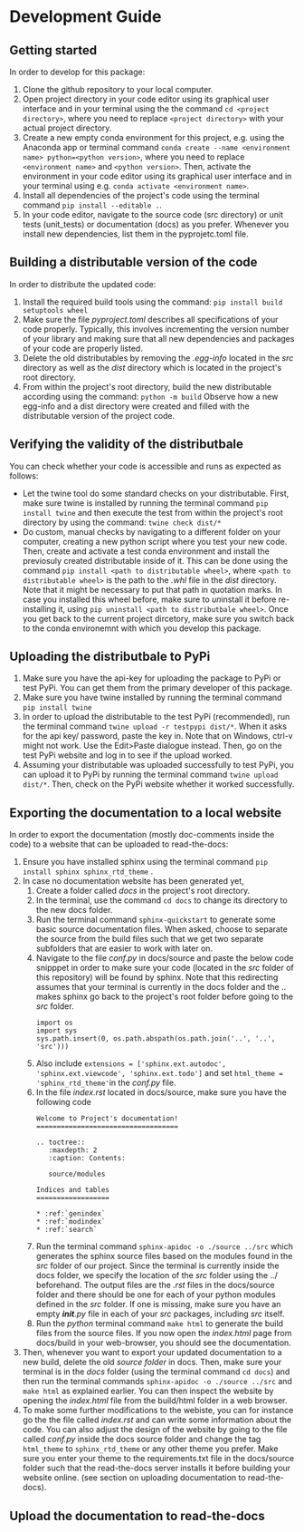 # Development Guide

## Getting started
In order to develop for this package:
1. Clone the github repository to your local computer.
2. Open project directory in your code editor using its graphical user interface and in your terminal using the the command `cd <project directory>`, where you need to replace `<project directory>` with your actual project directory.
3. Create a new empty conda environment for this project, e.g. using the Anaconda app or terminal command `conda create --name <environment name> python=<python version>`, where you need to replace `<environment name>` and `<python version>`. Then, activate the environment in your code editor using its graphical user interface and in your terminal using e.g. `conda activate <environment name>`.
4. Install all dependencies of the project's code using the terminal command `pip install --editable .`.
5. In your code editor, navigate to the source code (src directory) or unit tests (unit_tests) or documentation (docs) as you prefer. Whenever you install new dependencies, list them in the pyprojetc.toml file.

## Building a distributable version of the code
In order to distribute the updated code:
1. Install the required build tools using the command: `pip install build setuptools wheel`
2. Make sure the file *pyproject.toml* describes all specifications of your code properly. Typically, this involves incrementing the version number of your library and making sure that all new dependencies and packages of your code are properly listed. 
3. Delete the old distributables by removing the *.egg-info* located in the *src* directory as well as the *dist* directory which is located in the project's root directory. 
3. From within the project's root directory, build the new distributable according using the command: `python -m build`
   Observe how a new egg-info and a dist directory were created and filled with the distributable version of the project code.

## Verifying the validity of the distributbale
You can check whether your code is accessible and runs as expected as follows:
- Let the twine tool do some standard checks on your distributable. First, make sure twine is installed by running the terminal command `pip install twine` and then execute the test from within the project's root directory by using the command: `twine check dist/*`
- Do custom, manual checks by navigating to a different folder on your computer, creating a new python script where you test your new code. Then, create and activate a test conda environment and install the previosuly created distributable inside of it. This can be done using the command `pip install <path to distributable wheel>`, where `<path to distributable wheel>` is the path to the *.whl* file in the *dist* directory. Note that it might be necessary to put that path in quotation marks. In case you installed this wheel before, make sure to *un*install it before re-installing it, using `pip uninstall <path to distributbale wheel>`. Once you get back to the current project dircetory, make sure you switch back to the conda environemnt with which you develop this package. 

## Uploading the distributbale to PyPi
1. Make sure you have the api-key for uploading the package to PyPi or test PyPi. You can get them from the primary developer of this package.
2. Make sure you have twine installed by running the terminal command `pip install twine`
3. In order to upload the distributable to the test PyPi (recommended), run the terminal command `twine upload -r testpypi dist/*`. When it asks for the api key/ password, paste the key in. Note that on Windows, ctrl-v might not work. Use the Edit>Paste dialogue instead. Then, go on the test PyPi website and log in to see if the upload worked.
4. Assuming your distributable was uploaded successfully to test PyPi, you can upload it to PyPi by running the terminal command `twine upload dist/*`. Then, check on the PyPi website whether it worked successfully.

## Exporting the documentation to a local website
In order to export the documentation (mostly doc-comments inside the code) to a website that can be uploaded to read-the-docs:
1. Ensure you have installed sphinx using the terminal command `pip install sphinx sphinx_rtd_theme` .
2. In case no documentation website has been generated yet, 
   1. Create a folder called *docs* in the project's root directory.
   2. In the terminal, use the command `cd docs` to change its directory to the new docs folder.
   3. Run the terminal command `sphinx-quickstart` to generate some basic source documentation files. When asked, choose to separate the source from the build files such that we get two separate subfolders that are easier to work with later on. 
   4. Navigate to the file *conf.py* in docs/source and paste the below code snipppet in order to make sure your code (located in the *src* folder of this repository) will be found by sphinx. Note that this redirecting assumes that your terminal is currently in the docs folder and the .. makes sphinx go back to the project's root folder before going to the *src* folder.
      ```
      import os
      import sys
      sys.path.insert(0, os.path.abspath(os.path.join('..', '..', 'src')))
      ```
   5. Also include `extensions = ['sphinx.ext.autodoc', 'sphinx.ext.viewcode', 'sphinx.ext.todo']` and set `html_theme = 'sphinx_rtd_theme'`in the *conf.py* file. 
   6. In the file *index.rst* located in docs/source, make sure you have the following code
      ```
      Welcome to Project's documentation!
      ===================================

      .. toctree::
         :maxdepth: 2
         :caption: Contents:

         source/modules
               
      Indices and tables
      ==================

      * :ref:`genindex`
      * :ref:`modindex`
      * :ref:`search`

      ```
   4. Run the terminal command `sphinx-apidoc -o ./source ../src` which generates the sphinx source files based on the modules found in the *src* folder of our project. Since the terminal is currently inside the docs folder, we specify the location of the *src* folder using the ../ beforehand. The output files are the *.rst* files in the docs/source folder and there should be one for each of your python modules defined in the *src* folder. If one is missing, make sure you have an empty *__init__.py* file in each of your *src* packages, including *src* itself.
   5. Run the *python* terminal command `make html` to generate the build files from the source files. If you now open the *index.html* page from docs/build in your web-browser, you should see the documentation.
3. Then, whenever you want to export your updated documentation to a new build, delete the old *source folder* in docs. Then, make sure your terminal is in the *docs* folder (using the terminal command `cd docs`) and then run the terminal commands `sphinx-apidoc -o ./source ../src` and  `make html` as explained earlier. You can then inspect the website by opening the *index.html* file from the build/html folder in a web browser.
4. To make some further modifications to the webiste, you can for instance go the the file called *index.rst* and can write some information about the code. You can also adjust the design of the website by going to the file called *conf.py* inside the docs source folder and change the tag `html_theme` to `sphinx_rtd_theme` or any other theme you prefer. Make sure you enter your theme to the requirements.txt file in the docs/source folder such that the read-the-docs server installs it before building your website online. (see section on uploading documentation to read-the-docs).

## Upload the documentation to read-the-docs
